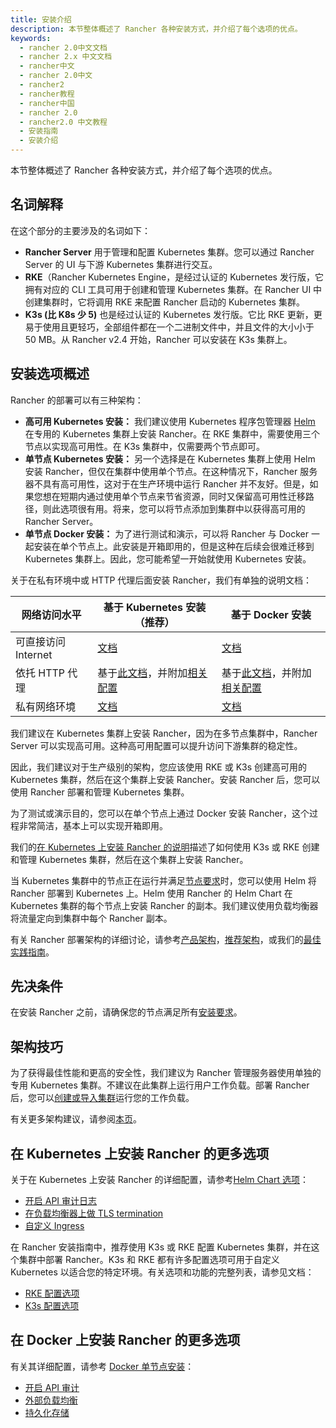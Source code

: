 ```yaml
---
title: 安装介绍
description: 本节整体概述了 Rancher 各种安装方式，并介绍了每个选项的优点。
keywords:
  - rancher 2.0中文文档
  - rancher 2.x 中文文档
  - rancher中文
  - rancher 2.0中文
  - rancher2
  - rancher教程
  - rancher中国
  - rancher 2.0
  - rancher2.0 中文教程
  - 安装指南
  - 安装介绍
---
```


本节整体概述了 Rancher 各种安装方式，并介绍了每个选项的优点。

## 名词解释

在这个部分的主要涉及的名词如下：

- **Rancher Server** 用于管理和配置 Kubernetes 集群。您可以通过 Rancher Server 的 UI 与下游 Kubernetes 集群进行交互。
- **RKE**（Rancher Kubernetes Engine，是经过认证的 Kubernetes 发行版，它拥有对应的 CLI 工具可用于创建和管理 Kubernetes 集群。在 Rancher UI 中创建集群时，它将调用 RKE 来配置 Rancher 启动的 Kubernetes 集群。
- **K3s (比 K8s 少 5)** 也是经过认证的 Kubernetes 发行版。它比 RKE 更新，更易于使用且更轻巧，全部组件都在一个二进制文件中，并且文件的大小小于 50 MB。从 Rancher v2.4 开始，Rancher 可以安装在 K3s 集群上。

## 安装选项概述

Rancher 的部署可以有三种架构：

- **高可用 Kubernetes 安装：** 我们建议使用 Kubernetes 程序包管理器 [Helm](/docs/overview/concepts/_index) 在专用的 Kubernetes 集群上安装 Rancher。在 RKE 集群中，需要使用三个节点以实现高可用性。在 K3s 集群中，仅需要两个节点即可。
- **单节点 Kubernetes 安装：** 另一个选择是在 Kubernetes 集群上使用 Helm 安装 Rancher，但仅在集群中使用单个节点。在这种情况下，Rancher 服务器不具有高可用性，这对于在生产环境中运行 Rancher 并不友好。但是，如果您想在短期内通过使用单个节点来节省资源，同时又保留高可用性迁移路径，则此选项很有用。将来，您可以将节点添加到集群中以获得高可用的 Rancher Server。
- **单节点 Docker 安装：** 为了进行测试和演示，可以将 Rancher 与 Docker 一起安装在单个节点上。此安装是开箱即用的，但是这种在后续会很难迁移到 Kubernetes 集群上。因此，您可能希望一开始就使用 Kubernetes 安装。

关于在私有环境中或 HTTP 代理后面安装 Rancher，我们有单独的说明文档：

| 网络访问水平        | 基于 Kubernetes 安装（推荐）                                                                                           | 基于 Docker 安装                                                                                                                                                                       |
| ------------------- | ---------------------------------------------------------------------------------------------------------------------- | -------------------------------------------------------------------------------------------------------------------------------------------------------------------------------------- |
| 可直接访问 Internet | [文档](/docs/installation/k8s-install/_index)                                                                          | [文档](/docs/installation/other-installation-methods/single-node-docker/_index)                                                                                                        |
| 依托 HTTP 代理      | 基于[此文档](/docs/installation/k8s-install/_index)，并附加[相关配置](/docs/installation/options/chart-options/_index) | 基于[此文档](/docs/installation/other-installation-methods/single-node-docker/_index)，并附加[相关配置](/docs/installation/other-installation-methods/single-node-docker/proxy/_index) |
| 私有网络环境        | [文档](/docs/installation/other-installation-methods/air-gap/_index)                                                   | [文档](/docs/installation/other-installation-methods/air-gap/_index)                                                                                                                   |

我们建议在 Kubernetes 集群上安装 Rancher，因为在多节点集群中，Rancher Server 可以实现高可用。这种高可用配置可以提升访问下游集群的稳定性。

因此，我们建议对于生产级别的架构，您应该使用 RKE 或 K3s 创建高可用的 Kubernetes 集群，然后在这个集群上安装 Rancher。安装 Rancher 后，您可以使用 Rancher 部署和管理 Kubernetes 集群。

为了测试或演示目的，您可以在单个节点上通过 Docker 安装 Rancher，这个过程非常简洁，基本上可以实现开箱即用。

我们的[在 Kubernetes 上安装 Rancher 的说明](/docs/installation/k8s-install/_index)描述了如何使用 K3s 或 RKE 创建和管理 Kubernetes 集群，然后在这个集群上安装 Rancher。

当 Kubernetes 集群中的节点正在运行并满足[节点要求](/docs/installation/requirements/_index)时，您可以使用 Helm 将 Rancher 部署到 Kubernetes 上。Helm 使用 Rancher 的 Helm Chart 在 Kubernetes 集群的每个节点上安装 Rancher 的副本。我们建议使用负载均衡器将流量定向到集群中每个 Rancher 副本。

有关 Rancher 部署架构的详细讨论，请参考[产品架构](/docs/overview/architecture/_index)，[推荐架构](/docs/overview/architecture-recommendations/_index)，或我们的[最佳实践指南](/docs/best-practices/deployment-types/_index)。

## 先决条件

在安装 Rancher 之前，请确保您的节点满足所有[安装要求](/docs/installation/requirements/_index)。

## 架构技巧

为了获得最佳性能和更高的安全性，我们建议为 Rancher 管理服务器使用单独的专用 Kubernetes 集群。不建议在此集群上运行用户工作负载。部署 Rancher 后，您可以[创建或导入集群](/docs/cluster-provisioning/_index)运行您的工作负载。

有关更多架构建议，请参阅[本页](/docs/overview/architecture-recommendations/_index)。

## 在 Kubernetes 上安装 Rancher 的更多选项

关于在 Kubernetes 上安装 Rancher 的详细配置，请参考[Helm Chart 选项](/docs/installation/options/chart-options/_index)：

- [开启 API 审计日志](/docs/installation/options/chart-options/_index)
- [在负载均衡器上做 TLS termination](/docs/installation/options/chart-options/_index)
- [自定义 Ingress](/docs/installation/options/chart-options/_index)

在 Rancher 安装指南中，推荐使用 K3s 或 RKE 配置 Kubernetes 集群，并在这个集群中部署 Rancher。K3s 和 RKE 都有许多配置选项可用于自定义 Kubernetes 以适合您的特定环境。有关选项和功能的完整列表，请参见文档：

- [RKE 配置选项](https://rancher.com/docs/rke/latest/en/config-options/)
- [K3s 配置选项](https://rancher.com/docs/k3s/latest/en/installation/install-options/)

## 在 Docker 上安装 Rancher 的更多选项

有关其详细配置，请参考 [Docker 单节点安装](/docs/installation/other-installation-methods/single-node-docker/_index)：

- [开启 API 审计](/docs/installation/other-installation-methods/single-node-docker/_index)
- [外部负载均衡](/docs/installation/options/single-node-install-external-lb/_index)
- [持久化存储](/docs/installation/other-installation-methods/single-node-docker/_index)
